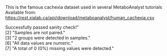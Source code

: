 This is the famous cachexia dataset used in several MetaboAnalyst tutorials
Available from: https://rest.xialab.ca/api/download/metaboanalyst/human_cachexia.csv

Successfully passed sanity check!"                                                                                
 [2] "Samples are not paired."                                                                                          
 [3] "2 groups were detected in samples."                                                                               
 [6] "All data values are numeric."                                                                                     
 [7] "A total of 0 (0%) missing values were detected."                                                                  
